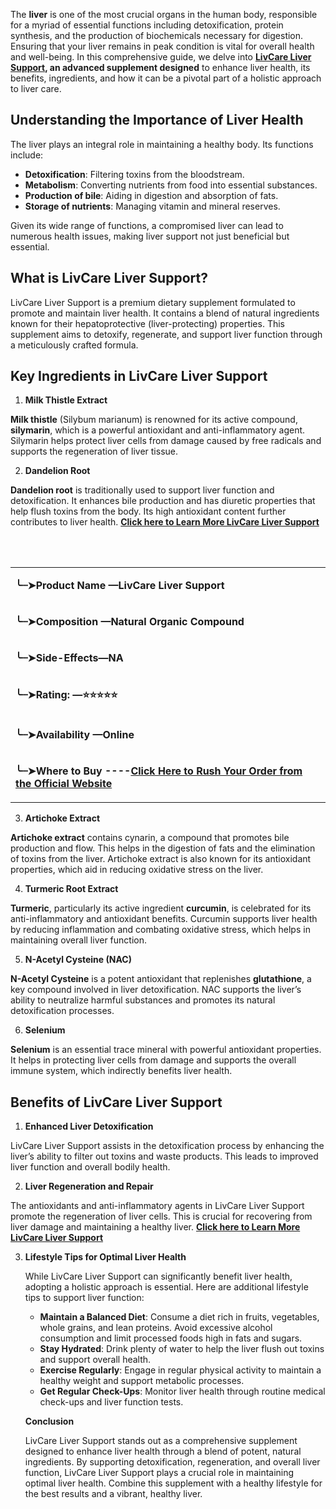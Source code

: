 <p>The <strong>liver</strong> is one of the most crucial organs in the human body, responsible for a myriad of essential functions including detoxification, protein synthesis, and the production of biochemicals necessary for digestion. Ensuring that your liver remains in peak condition is vital for overall health and well-being. In this comprehensive guide, we delve into <strong><a href="https://topoffer24x7.store/livcare">LivCare Liver Support</a></strong><strong>, an advanced supplement designed</strong> to enhance liver health, its benefits, ingredients, and how it can be a pivotal part of a holistic approach to liver care.</p>
<table>
<tbody>
<tr>
<td width="638">
<p><strong>╰┈➤</strong><strong>Product Name &mdash;LivCare Liver Support</strong></p>
</td>
</tr>
<tr>
<td width="638">
<p><strong>╰┈➤</strong><strong>Composition &mdash;Natural Organic Compound</strong></p>
</td>
</tr>
<tr>
<td width="638">
<p><strong>╰┈➤</strong><strong>Side-Effects&mdash;NA</strong></p>
</td>
</tr>
<tr>
<td width="638">
<p><strong>╰┈➤</strong><strong>Rating: &mdash;⭐⭐⭐⭐⭐</strong></p>
</td>
</tr>
<tr>
<td width="638">
<p><strong>╰┈➤</strong><strong>Availability &mdash;Online</strong></p>
</td>
</tr>
<tr>
<td width="638">
<p><strong>╰┈➤</strong><strong>Where to Buy ----<a href="https://topoffer24x7.store/livcare">Click Here to Rush Your Order from the Official Website</a></strong></p>
</td>

  <h2>Understanding the Importance of Liver Health</h2>
<p>The liver plays an integral role in maintaining a healthy body. Its functions include:</p>
<ul>
<li><strong>Detoxification</strong>: Filtering toxins from the bloodstream.</li>
<li><strong>Metabolism</strong>: Converting nutrients from food into essential substances.</li>
<li><strong>Production of bile</strong>: Aiding in digestion and absorption of fats.</li>
<li><strong>Storage of nutrients</strong>: Managing vitamin and mineral reserves.</li>
</ul>
<p>Given its wide range of functions, a compromised liver can lead to numerous health issues, making liver support not just beneficial but essential.</p>
<h2>What is LivCare Liver Support?</h2>
<p>LivCare Liver Support is a premium dietary supplement formulated to promote and maintain liver health. It contains a blend of natural ingredients known for their hepatoprotective (liver-protecting) properties. This supplement aims to detoxify, regenerate, and support liver function through a meticulously crafted formula.</p>
<h2>Key Ingredients in LivCare Liver Support</h2>
<ol>
<li><strong> Milk Thistle Extract</strong></li>
</ol>
<p><strong>Milk thistle</strong> (Silybum marianum) is renowned for its active compound, <strong>silymarin</strong>, which is a powerful antioxidant and anti-inflammatory agent. Silymarin helps protect liver cells from damage caused by free radicals and supports the regeneration of liver tissue.</p>
<ol start="2">
<li><strong> Dandelion Root</strong></li>
</ol>
<p><strong>Dandelion root</strong> is traditionally used to support liver function and detoxification. It enhances bile production and has diuretic properties that help flush toxins from the body. Its high antioxidant content further contributes to liver health. <strong><a href="https://topoffer24x7.store/livcare">Click here to Learn More LivCare Liver Support</a></strong></p>
<p><br /><br /></p>
</tr>
</tbody>
</table>


<ol start="3">
<li><strong> Artichoke Extract</strong></li>
</ol>
<p><strong>Artichoke extract</strong> contains cynarin, a compound that promotes bile production and flow. This helps in the digestion of fats and the elimination of toxins from the liver. Artichoke extract is also known for its antioxidant properties, which aid in reducing oxidative stress on the liver.</p>
<ol start="4">
<li><strong> Turmeric Root Extract</strong></li>
</ol>
<p><strong>Turmeric</strong>, particularly its active ingredient <strong>curcumin</strong>, is celebrated for its anti-inflammatory and antioxidant benefits. Curcumin supports liver health by reducing inflammation and combating oxidative stress, which helps in maintaining overall liver function.</p>
<ol start="5">
<li><strong> N-Acetyl Cysteine (NAC)</strong></li>
</ol>
<p><strong>N-Acetyl Cysteine</strong> is a potent antioxidant that replenishes <strong>glutathione</strong>, a key compound involved in liver detoxification. NAC supports the liver&rsquo;s ability to neutralize harmful substances and promotes its natural detoxification processes.</p>
<ol start="6">
<li><strong> Selenium</strong></li>
</ol>
<p><strong>Selenium</strong> is an essential trace mineral with powerful antioxidant properties. It helps in protecting liver cells from damage and supports the overall immune system, which indirectly benefits liver health.</p>
<h2>Benefits of LivCare Liver Support</h2>
<ol>
<li><strong> Enhanced Liver Detoxification</strong></li>
</ol>
<p>LivCare Liver Support assists in the detoxification process by enhancing the liver&rsquo;s ability to filter out toxins and waste products. This leads to improved liver function and overall bodily health.</p>
<ol start="2">
<li><strong> Liver Regeneration and Repair</strong></li>
</ol>
<p>The antioxidants and anti-inflammatory agents in LivCare Liver Support promote the regeneration of liver cells. This is crucial for recovering from liver damage and maintaining a healthy liver. <strong><a href="https://topoffer24x7.store/livcare">Click here to Learn More LivCare Liver Support</a></strong></p>

<ol start="3">
<li>
<p><strong>Lifestyle Tips for Optimal Liver Health</strong></p>
<p>While LivCare Liver Support can significantly benefit liver health, adopting a holistic approach is essential. Here are additional lifestyle tips to support liver function:</p>
<ul>
<li><strong>Maintain a Balanced Diet</strong>: Consume a diet rich in fruits, vegetables, whole grains, and lean proteins. Avoid excessive alcohol consumption and limit processed foods high in fats and sugars.</li>
<li><strong>Stay Hydrated</strong>: Drink plenty of water to help the liver flush out toxins and support overall health.</li>
<li><strong>Exercise Regularly</strong>: Engage in regular physical activity to maintain a healthy weight and support metabolic processes.</li>
<li><strong>Get Regular Check-Ups</strong>: Monitor liver health through routine medical check-ups and liver function tests.</li>
</ul>
<p><strong>Conclusion</strong></p>
<p>LivCare Liver Support stands out as a comprehensive supplement designed to enhance liver health through a blend of potent, natural ingredients. By supporting detoxification, regeneration, and overall liver function, LivCare Liver Support plays a crucial role in maintaining optimal liver health. Combine this supplement with a healthy lifestyle for the best results and a vibrant, healthy liver.</p>
<p>&nbsp;</p>
</li>
</ol>
<p>&nbsp;</p>
